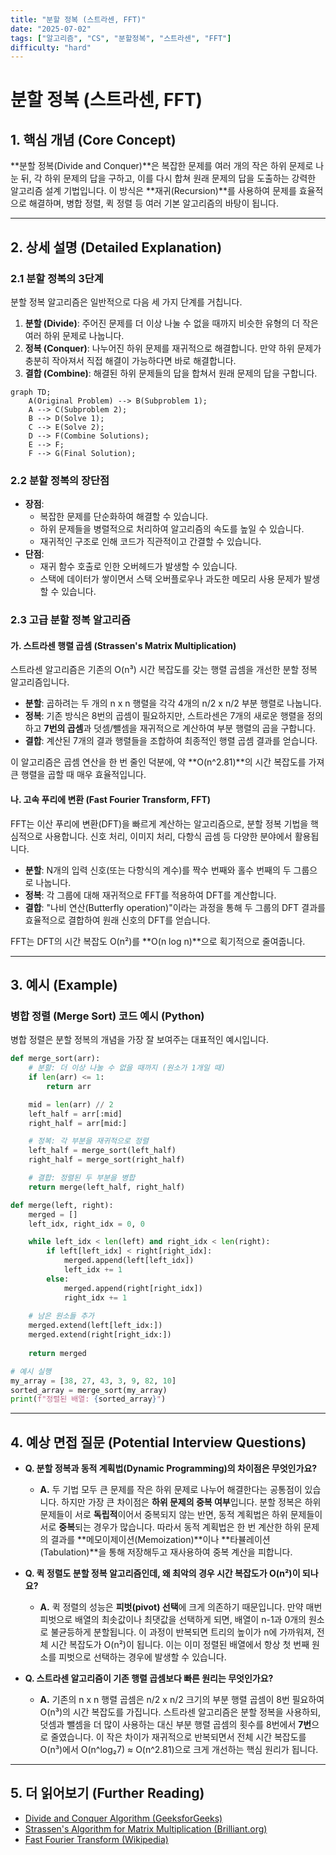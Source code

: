 ```yaml
---
title: "분할 정복 (스트라센, FFT)"
date: "2025-07-02"
tags: ["알고리즘", "CS", "분할정복", "스트라센", "FFT"]
difficulty: "hard"
---
```


# 분할 정복 (스트라센, FFT)

## 1. 핵심 개념 (Core Concept)

**분할 정복(Divide and Conquer)**은 복잡한 문제를 여러 개의 작은 하위 문제로 나눈 뒤, 각 하위 문제의 답을 구하고, 이를 다시 합쳐 원래 문제의 답을 도출하는 강력한 알고리즘 설계 기법입니다. 이 방식은 **재귀(Recursion)**를 사용하여 문제를 효율적으로 해결하며, 병합 정렬, 퀵 정렬 등 여러 기본 알고리즘의 바탕이 됩니다.

---

## 2. 상세 설명 (Detailed Explanation)

### 2.1 분할 정복의 3단계

분할 정복 알고리즘은 일반적으로 다음 세 가지 단계를 거칩니다.

1.  **분할 (Divide)**: 주어진 문제를 더 이상 나눌 수 없을 때까지 비슷한 유형의 더 작은 여러 하위 문제로 나눕니다.
2.  **정복 (Conquer)**: 나누어진 하위 문제를 재귀적으로 해결합니다. 만약 하위 문제가 충분히 작아져서 직접 해결이 가능하다면 바로 해결합니다.
3.  **결합 (Combine)**: 해결된 하위 문제들의 답을 합쳐서 원래 문제의 답을 구합니다.

```mermaid
graph TD;
    A(Original Problem) --> B(Subproblem 1);
    A --> C(Subproblem 2);
    B --> D(Solve 1);
    C --> E(Solve 2);
    D --> F(Combine Solutions);
    E --> F;
    F --> G(Final Solution);
```

### 2.2 분할 정복의 장단점

*   **장점**:
    *   복잡한 문제를 단순화하여 해결할 수 있습니다.
    *   하위 문제들을 병렬적으로 처리하여 알고리즘의 속도를 높일 수 있습니다.
    *   재귀적인 구조로 인해 코드가 직관적이고 간결할 수 있습니다.
*   **단점**:
    *   재귀 함수 호출로 인한 오버헤드가 발생할 수 있습니다.
    *   스택에 데이터가 쌓이면서 스택 오버플로우나 과도한 메모리 사용 문제가 발생할 수 있습니다.

### 2.3 고급 분할 정복 알고리즘

#### 가. 스트라센 행렬 곱셈 (Strassen's Matrix Multiplication)

스트라센 알고리즘은 기존의 O(n³) 시간 복잡도를 갖는 행렬 곱셈을 개선한 분할 정복 알고리즘입니다.

*   **분할**: 곱하려는 두 개의 n x n 행렬을 각각 4개의 n/2 x n/2 부분 행렬로 나눕니다.
*   **정복**: 기존 방식은 8번의 곱셈이 필요하지만, 스트라센은 7개의 새로운 행렬을 정의하고 **7번의 곱셈**과 덧셈/뺄셈을 재귀적으로 계산하여 부분 행렬의 곱을 구합니다.
*   **결합**: 계산된 7개의 결과 행렬들을 조합하여 최종적인 행렬 곱셈 결과를 얻습니다.

이 알고리즘은 곱셈 연산을 한 번 줄인 덕분에, 약 **O(n^2.81)**의 시간 복잡도를 가져 큰 행렬을 곱할 때 매우 효율적입니다.

#### 나. 고속 푸리에 변환 (Fast Fourier Transform, FFT)

FFT는 이산 푸리에 변환(DFT)을 빠르게 계산하는 알고리즘으로, 분할 정복 기법을 핵심적으로 사용합니다. 신호 처리, 이미지 처리, 다항식 곱셈 등 다양한 분야에서 활용됩니다.

*   **분할**: N개의 입력 신호(또는 다항식의 계수)를 짝수 번째와 홀수 번째의 두 그룹으로 나눕니다.
*   **정복**: 각 그룹에 대해 재귀적으로 FFT를 적용하여 DFT를 계산합니다.
*   **결합**: "나비 연산(Butterfly operation)"이라는 과정을 통해 두 그룹의 DFT 결과를 효율적으로 결합하여 원래 신호의 DFT를 얻습니다.

FFT는 DFT의 시간 복잡도 O(n²)를 **O(n log n)**으로 획기적으로 줄여줍니다.

---

## 3. 예시 (Example)

### 병합 정렬 (Merge Sort) 코드 예시 (Python)

병합 정렬은 분할 정복의 개념을 가장 잘 보여주는 대표적인 예시입니다.

```python
def merge_sort(arr):
    # 분할: 더 이상 나눌 수 없을 때까지 (원소가 1개일 때)
    if len(arr) <= 1:
        return arr

    mid = len(arr) // 2
    left_half = arr[:mid]
    right_half = arr[mid:]

    # 정복: 각 부분을 재귀적으로 정렬
    left_half = merge_sort(left_half)
    right_half = merge_sort(right_half)

    # 결합: 정렬된 두 부분을 병합
    return merge(left_half, right_half)

def merge(left, right):
    merged = []
    left_idx, right_idx = 0, 0

    while left_idx < len(left) and right_idx < len(right):
        if left[left_idx] < right[right_idx]:
            merged.append(left[left_idx])
            left_idx += 1
        else:
            merged.append(right[right_idx])
            right_idx += 1
    
    # 남은 원소들 추가
    merged.extend(left[left_idx:])
    merged.extend(right[right_idx:])
    
    return merged

# 예시 실행
my_array = [38, 27, 43, 3, 9, 82, 10]
sorted_array = merge_sort(my_array)
print(f"정렬된 배열: {sorted_array}")
```

---

## 4. 예상 면접 질문 (Potential Interview Questions)

*   **Q. 분할 정복과 동적 계획법(Dynamic Programming)의 차이점은 무엇인가요?**
    *   **A.** 두 기법 모두 큰 문제를 작은 하위 문제로 나누어 해결한다는 공통점이 있습니다. 하지만 가장 큰 차이점은 **하위 문제의 중복 여부**입니다. 분할 정복은 하위 문제들이 서로 **독립적**이어서 중복되지 않는 반면, 동적 계획법은 하위 문제들이 서로 **중복**되는 경우가 많습니다. 따라서 동적 계획법은 한 번 계산한 하위 문제의 결과를 **메모이제이션(Memoization)**이나 **타뷸레이션(Tabulation)**을 통해 저장해두고 재사용하여 중복 계산을 피합니다.

*   **Q. 퀵 정렬도 분할 정복 알고리즘인데, 왜 최악의 경우 시간 복잡도가 O(n²)이 되나요?**
    *   **A.** 퀵 정렬의 성능은 **피벗(pivot) 선택**에 크게 의존하기 때문입니다. 만약 매번 피벗으로 배열의 최솟값이나 최댓값을 선택하게 되면, 배열이 n-1과 0개의 원소로 불균등하게 분할됩니다. 이 과정이 반복되면 트리의 높이가 n에 가까워져, 전체 시간 복잡도가 O(n²)이 됩니다. 이는 이미 정렬된 배열에서 항상 첫 번째 원소를 피벗으로 선택하는 경우에 발생할 수 있습니다.

*   **Q. 스트라센 알고리즘이 기존 행렬 곱셈보다 빠른 원리는 무엇인가요?**
    *   **A.** 기존의 n x n 행렬 곱셈은 n/2 x n/2 크기의 부분 행렬 곱셈이 8번 필요하여 O(n³)의 시간 복잡도를 가집니다. 스트라센 알고리즘은 분할 정복을 사용하되, 덧셈과 뺄셈을 더 많이 사용하는 대신 부분 행렬 곱셈의 횟수를 8번에서 **7번**으로 줄였습니다. 이 작은 차이가 재귀적으로 반복되면서 전체 시간 복잡도를 O(n³)에서 O(n^log₂7) ≈ O(n^2.81)으로 크게 개선하는 핵심 원리가 됩니다.

---

## 5. 더 읽어보기 (Further Reading)

*   [Divide and Conquer Algorithm (GeeksforGeeks)](https://www.geeksforgeeks.org/divide-and-conquer-algorithm-introduction/)
*   [Strassen's Algorithm for Matrix Multiplication (Brilliant.org)](https://brilliant.org/wiki/strassen-algorithm/)
*   [Fast Fourier Transform (Wikipedia)](https://en.wikipedia.org/wiki/Fast_Fourier_transform)